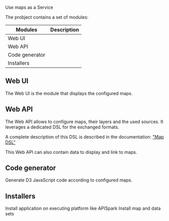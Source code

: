 Use maps as a Service


The probject contains a set of modules:

| Modules        | Description                             |
| -------------- | --------------------------------------- |
| Web UI         |                                         |
| Web API        |                                         |
| Code generator |                                         |
| Installers     |                                         |

## Web UI

The Web UI is the module that displays the configured maps.

## Web API

The Web API allows to configure maps, their layers and the used sources. It leverages a
dedicated DSL for the exchanged formats.

A complete description of this DSL is described in the documentation: ["Map DSL"](http://) 

This Web API can also contain data to display and link to maps.

## Code generator

Generate D3 JavaScript code according to configured maps.

## Installers

Install application on executing platform like APISpark
Install map and data sets